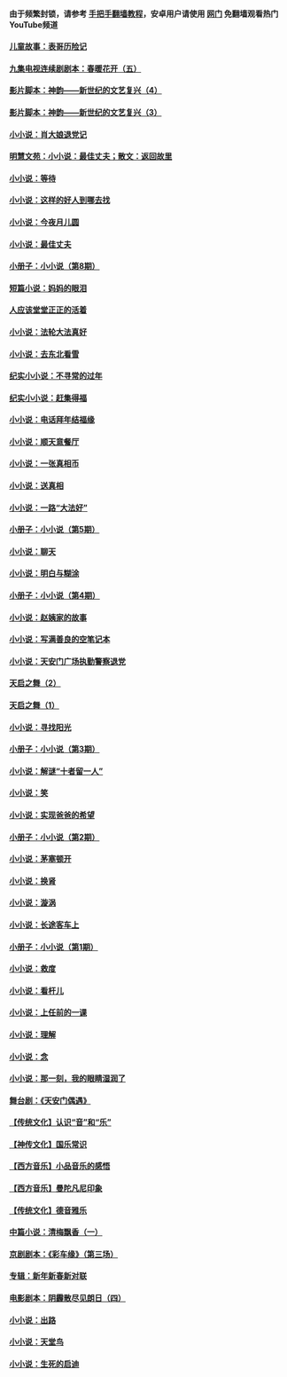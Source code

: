 #### 由于频繁封锁，请参考 [手把手翻墙教程](https://github.com/gfw-breaker/guides/wiki/)，安卓用户请使用 [网门](https://github.com/gfw-breaker/nogfw/blob/master/dl.md?t=05201601) 免翻墙观看热门YouTube频道 

#### [儿童故事：表哥历险记](../pages/328/383535.md?t=05201601) 

#### [九集电视连续剧剧本：春暖花开（五）](../pages/328/275919.md?t=05201601) 

#### [影片脚本：神韵——新世纪的文艺复兴（4）](../pages/328/266089.md?t=05201601) 

#### [影片脚本：神韵——新世纪的文艺复兴（3）](../pages/328/266087.md?t=05201601) 

#### [小小说：肖大娘退党记](../pages/328/239807.md?t=05201601) 

#### [明慧文苑：小小说：最佳丈夫；散文：返回故里](../pages/328/3439.md?t=05201601) 

#### [小小说：等待](../pages/328/223927.md?t=05201601) 

#### [小小说：这样的好人到哪去找](../pages/328/209396.md?t=05201601) 

#### [小小说：今夜月儿圆](../pages/328/193588.md?t=05201601) 

#### [小小说：最佳丈夫](../pages/328/190938.md?t=05201601) 

#### [小册子：小小说（第8期）](../pages/328/188202.md?t=05201601) 

#### [短篇小说：妈妈的眼泪](../pages/328/187712.md?t=05201601) 

#### [人应该堂堂正正的活着](../pages/328/182430.md?t=05201601) 

#### [小小说：法轮大法真好](../pages/328/174669.md?t=05201601) 

#### [小小说：去东北看雪](../pages/328/173882.md?t=05201601) 

#### [纪实小小说：不寻常的过年](../pages/328/173187.md?t=05201601) 

#### [纪实小小说：赶集得福](../pages/328/172652.md?t=05201601) 

#### [小小说：电话拜年结福缘](../pages/328/172533.md?t=05201601) 

#### [小小说：顺天意餐厅](../pages/328/170182.md?t=05201601) 

#### [小小说：一张真相币](../pages/328/169410.md?t=05201601) 

#### [小小说：送真相](../pages/328/166713.md?t=05201601) 

#### [小小说：一路“大法好”](../pages/328/162016.md?t=05201601) 

#### [小册子：小小说（第5期）](../pages/328/161131.md?t=05201601) 

#### [小小说：聊天](../pages/328/159640.md?t=05201601) 

#### [小小说：明白与糊涂](../pages/328/158101.md?t=05201601) 

#### [小册子：小小说（第4期）](../pages/328/158006.md?t=05201601) 

#### [小小说：赵姨家的故事](../pages/328/157843.md?t=05201601) 

#### [小小说：写满善良的空笔记本](../pages/328/157382.md?t=05201601) 

#### [小小说：天安门广场执勤警察退党](../pages/328/156982.md?t=05201601) 

#### [天启之舞（2）](../pages/328/153440.md?t=05201601) 

#### [天启之舞（1）](../pages/328/153439.md?t=05201601) 

#### [小小说：寻找阳光](../pages/328/153065.md?t=05201601) 

#### [小册子：小小说（第3期）](../pages/328/151715.md?t=05201601) 

#### [小小说：解谜“十者留一人”](../pages/328/148967.md?t=05201601) 

#### [小小说：笑](../pages/328/148905.md?t=05201601) 

#### [小小说：实现爸爸的希望](../pages/328/148096.md?t=05201601) 

#### [小册子：小小说（第2期）](../pages/328/147214.md?t=05201601) 

#### [小小说：茅塞顿开](../pages/328/147030.md?t=05201601) 

#### [小小说：换肾](../pages/328/146770.md?t=05201601) 

#### [小小说：漩涡](../pages/328/146683.md?t=05201601) 

#### [小小说：长途客车上](../pages/328/145076.md?t=05201601) 

#### [小册子：小小说（第1期）](../pages/328/143963.md?t=05201601) 

#### [小小说：救度](../pages/328/143927.md?t=05201601) 

#### [小小说：看杆儿](../pages/328/142137.md?t=05201601) 

#### [小小说：上任前的一课](../pages/328/140808.md?t=05201601) 

#### [小小说：理解](../pages/328/140476.md?t=05201601) 

#### [小小说：念](../pages/328/139513.md?t=05201601) 

#### [小小说：那一刻，我的眼睛湿润了](../pages/328/138476.md?t=05201601) 

#### [舞台剧：《天安门偶遇》](../pages/328/117155.md?t=05201601) 

#### [【传统文化】认识“音”和“乐”](../pages/328/108667.md?t=05201601) 

#### [【神传文化】国乐常识](../pages/328/104225.md?t=05201601) 

#### [【西方音乐】小品音乐的感悟](../pages/328/102924.md?t=05201601) 

#### [【西方音乐】曼陀凡尼印象](../pages/328/102922.md?t=05201601) 

#### [【传统文化】德音雅乐](../pages/328/102923.md?t=05201601) 

#### [中篇小说：清梅飘香（一）](../pages/328/101058.md?t=05201601) 

#### [京剧剧本：《彩车缘》（第三场）](../pages/328/96434.md?t=05201601) 

#### [专辑：新年新春新对联](../pages/328/94991.md?t=05201601) 

#### [电影剧本：阴霾散尽见朗日（四）](../pages/328/87081.md?t=05201601) 

#### [小小说：出路](../pages/328/84848.md?t=05201601) 

#### [小小说：天堂鸟](../pages/328/83084.md?t=05201601) 

#### [小小说：生死的启迪](../pages/328/70977.md?t=05201601) 

